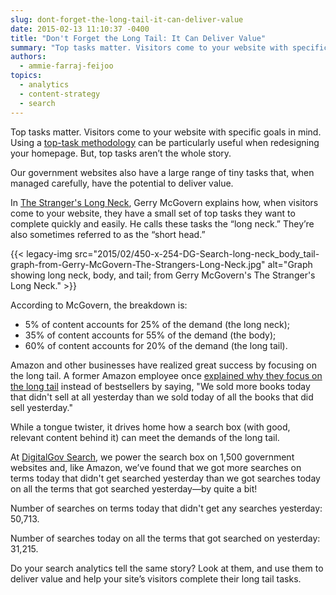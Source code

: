 ```yaml
---
slug: dont-forget-the-long-tail-it-can-deliver-value
date: 2015-02-13 11:10:37 -0400
title: "Don't Forget the Long Tail: It Can Deliver Value"
summary: "Top tasks matter. Visitors come to your website with specific goals in mind. Using a top-task methodology can be particularly useful when redesigning your homepage."
authors:
  - ammie-farraj-feijoo
topics:
  - analytics
  - content-strategy
  - search
---
```


Top tasks matter. Visitors come to your website with specific goals in mind. Using a [top-task methodology](https://digital.gov/2014/07/02/using-top-tasks-to-be-top-notch-federal-reserve-board-usability-case-study/) can be particularly useful when redesigning your homepage. But, top tasks aren’t the whole story.

Our government websites also have a large range of tiny tasks that, when managed carefully, have the potential to deliver value.

In [The Stranger's Long Neck](http://www.gerrymcgovern.com/first-chapter/26/books/strangers-long-neck), Gerry McGovern explains how, when visitors come to your website, they have a small set of top tasks they want to complete quickly and easily. He calls these tasks the “long neck.” They’re also sometimes referred to as the “short head.”

{{< legacy-img src="2015/02/450-x-254-DG-Search-long-neck_body_tail-graph-from-Gerry-McGovern-The-Strangers-Long-Neck.jpg" alt="Graph showing long neck, body, and tail; from Gerry McGovern's The Stranger's Long Neck." >}}

According to McGovern, the breakdown is:

* 5% of content accounts for 25% of the demand (the long neck);
* 35% of content accounts for 55% of the demand (the body);
* 60% of content accounts for 20% of the demand (the long tail).

Amazon and other businesses have realized great success by focusing on the long tail. A former Amazon employee once [explained why they focus on the long tail](http://longtail.typepad.com/the_long_tail/2005/01/definitions_fin.html#comment-3415583) instead of bestsellers by saying, "We sold more books today that didn't sell at all yesterday than we sold today of all the books that did sell yesterday."

While a tongue twister, it drives home how a search box (with good, relevant content behind it) can meet the demands of the long tail.

At [DigitalGov Search](http://search.digitalgov.gov/), we power the search box on 1,500 government websites and, like Amazon, we’ve found that we got more searches on terms today that didn't get searched yesterday than we got searches today on all the terms that got searched yesterday—by quite a bit!

Number of searches on terms today that didn't get any searches yesterday: 50,713.

Number of searches today on all the terms that got searched on yesterday: 31,215.

Do your search analytics tell the same story? Look at them, and use them to deliver value and help your site’s visitors complete their long tail tasks.
